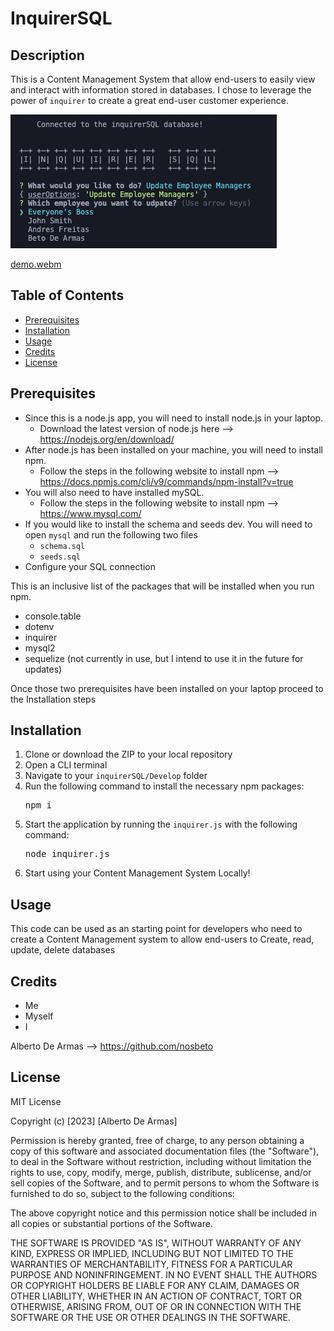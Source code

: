 # InquirerSQL

## Description
This is a Content Management System that allow end-users to easily view and interact with information stored in databases. I chose to leverage the power of <code>inquirer</code> to create a great end-user customer experience.

![Screenshot](./assets/images/screenshot1.png)

[demo.webm](https://user-images.githubusercontent.com/114036566/212731034-3ca651f3-4fd5-4e11-9f39-1536b97a779e.webm)


## Table of Contents
- [Prerequisites](#prerequisites)
- [Installation](#installation)
- [Usage](#usage)
- [Credits](#credits)
- [License](#license)

## Prerequisites
* Since this is a node.js app, you will need to install node.js in your laptop.  
    * Download the latest version of node.js here --> https://nodejs.org/en/download/  
* After node.js has been installed on your machine, you will need to install npm.  
    * Follow the steps in the following website to install npm --> https://docs.npmjs.com/cli/v9/commands/npm-install?v=true  
* You will also need to have installed mySQL. 
    * Follow the steps in the following website to install npm --> https://www.mysql.com/
* If you would like to install the schema and seeds dev. You will need to open <code>mysql</code> and run the following two files
    * <code>schema.sql</code>
    * <code>seeds.sql</code> 
* Configure your SQL connection 

This is an inclusive list of the packages that will be installed when you run npm.
* console.table
* dotenv
* inquirer
* mysql2
* sequelize (not currently in use, but I intend to use it in the future for updates)

Once those two prerequisites have been installed on your laptop proceed to the Installation steps

## Installation
1) Clone or download the ZIP to your local repository
2) Open a CLI terminal
3) Navigate to your <code>inquirerSQL/Develop</code> folder 
4) Run the following command to install the necessary npm packages:
    <pre>npm i</pre>
4) Start the application by running the <code>inquirer.js</code> with the following command:
    <pre>node inquirer.js</pre>
6) Start using your Content Management System Locally!

## Usage 
This code can be used as an starting point for developers who need to create a Content Management system to allow end-users to Create, read, update, delete databases

## Credits
* Me
* Myself
* I

Alberto De Armas --> https://github.com/nosbeto

## License

MIT License

Copyright (c) [2023] [Alberto De Armas]

Permission is hereby granted, free of charge, to any person obtaining a copy
of this software and associated documentation files (the "Software"), to deal
in the Software without restriction, including without limitation the rights
to use, copy, modify, merge, publish, distribute, sublicense, and/or sell
copies of the Software, and to permit persons to whom the Software is
furnished to do so, subject to the following conditions:

The above copyright notice and this permission notice shall be included in all
copies or substantial portions of the Software.

THE SOFTWARE IS PROVIDED "AS IS", WITHOUT WARRANTY OF ANY KIND, EXPRESS OR
IMPLIED, INCLUDING BUT NOT LIMITED TO THE WARRANTIES OF MERCHANTABILITY,
FITNESS FOR A PARTICULAR PURPOSE AND NONINFRINGEMENT. IN NO EVENT SHALL THE
AUTHORS OR COPYRIGHT HOLDERS BE LIABLE FOR ANY CLAIM, DAMAGES OR OTHER
LIABILITY, WHETHER IN AN ACTION OF CONTRACT, TORT OR OTHERWISE, ARISING FROM,
OUT OF OR IN CONNECTION WITH THE SOFTWARE OR THE USE OR OTHER DEALINGS IN THE
SOFTWARE.
